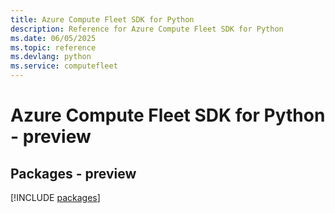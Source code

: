 ```yaml
---
title: Azure Compute Fleet SDK for Python
description: Reference for Azure Compute Fleet SDK for Python
ms.date: 06/05/2025
ms.topic: reference
ms.devlang: python
ms.service: computefleet
---
```

# Azure Compute Fleet SDK for Python - preview
## Packages - preview
[!INCLUDE [packages](compute-fleet-index.md)]